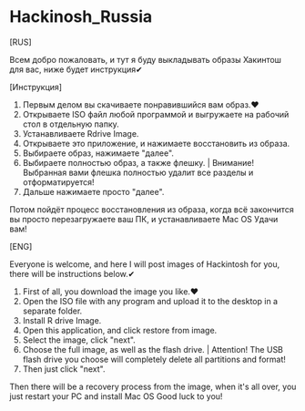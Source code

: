 # Hackinosh_Russia
[RUS]

Всем добро пожаловать, и тут я буду выкладывать образы Хакинтош для вас, ниже будет инструкция✔

[Инструкция]
1. Первым делом вы скачиваете понравившийся вам образ.❤
2. Открываете ISO файл любой программой и выгружаете на рабочий стол в отдельную папку.
3. Устанавливаете Rdrive Image.
4. Открываете это приложение, и нажимаете восстановить из образа.
5. Выбираете образ, нажимаете "далее".
6. Выбираете полностью образ, а также флешку. | Внимание! Выбранная вами флешка полностью удалит все разделы и отформатируется!
7. Дальше нажимаете просто "далее".

Потом пойдёт процесс восстановления из образа, когда всё закончится вы просто перезагружаете ваш ПК, и устанавливаете Mac OS
Удачи вам!

[ENG]

Everyone is welcome, and here I will post images of Hackintosh for you, there will be instructions below.✔

1. First of all, you download the image you like.❤
2. Open the ISO file with any program and upload it to the desktop in a separate folder.
3. Install R drive Image.
4. Open this application, and click restore from image.
5. Select the image, click "next".
6. Choose the full image, as well as the flash drive. | Attention! The USB flash drive you choose will completely delete all partitions and format!
7. Then just click "next".

Then there will be a recovery process from the image, when it's all over, you just restart your PC and install Mac OS
Good luck to you!
